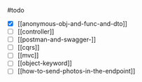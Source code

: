 #todo 
- [x] [[anonymous-obj-and-func-and-dto]]
- [ ] [[controller]]
- [ ] [[postman-and-swagger-]]
- [ ] [[cqrs]]
- [ ] [[mvc]]
- [ ] [[object-keyword]]
- [ ] [[how-to-send-photos-in-the-endpoint]]
